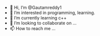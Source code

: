 - 👋 Hi, I’m @Gautamreddy1
- 👀 I’m interested in programming, learning.
- 🌱 I’m currently learning c++
- 💞️ I’m looking to collaborate on ...
- 📫 How to reach me ...

<!---
Gautamreddy1/Gautamreddy1 is a ✨ special ✨ repository because its `README.md` (this file) appears on your GitHub profile.
You can click the Preview link to take a look at your changes.
--->

